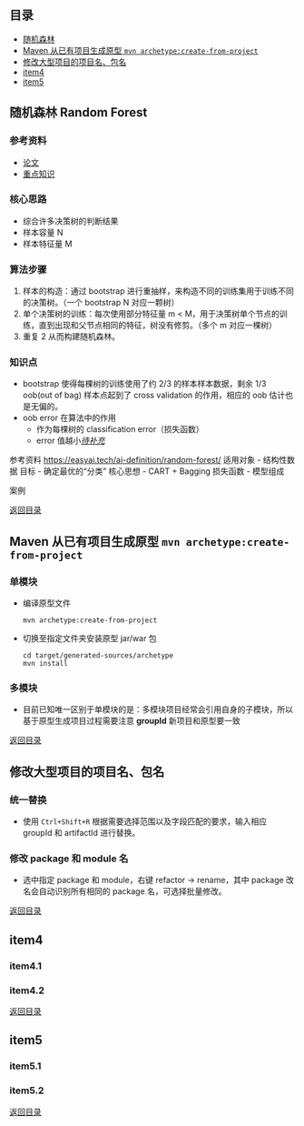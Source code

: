 ## <span id="jump0">目录<span>
  
  * [随机森林](#jump1)
  * [Maven 从已有项目生成原型 `mvn archetype:create-from-project`](#jump2)
  * [修改大型项目的项目名、包名](#jump3)
  * [item4](#jump4)
  * [item5](#jump5)

## <span id="jump1">随机森林 Random Forest<span>
  
  ### 参考资料
  * [论文](https://www.stat.berkeley.edu/~breiman/randomforest2001.pdf)
  * [重点知识](https://www.stat.berkeley.edu/~breiman/RandomForests/cc_home.htm#:~:text=Random%20Forests%28tm%29%20is%20a%20trademark%20of%20Leo%20Breiman,also%20include%20RF%28tm%29%2C%20RandomForests%28tm%29%2C%20RandomForest%28tm%29%20and%20Random%20Forest%28tm%29.)

  ### 核心思路
  * 综合许多决策树的判断结果
  * 样本容量 N
  * 样本特征量 M
  
  ### 算法步骤
  1. 样本的构造：通过 bootstrap 进行重抽样，来构造不同的训练集用于训练不同的决策树。（一个 bootstrap N 对应一颗树）
  2. 单个决策树的训练：每次使用部分特征量 m < M，用于决策树单个节点的训练，直到出现和父节点相同的特征，树没有修剪。（多个 m 对应一棵树）
  3. 重复 2 从而构建随机森林。

  ### 知识点
  * bootstrap 使得每棵树的训练使用了约 2/3 的样本样本数据，剩余 1/3 oob(out of bag) 样本点起到了 cross validation 的作用，相应的 oob 估计也是无偏的。
  * oob error 在算法中的作用
    * 作为每棵树的 classification error（损失函数）
    * error 值越小[*待补充*](https://easyai.tech/ai-definition/random-forest/)
  

  参考资料
https://easyai.tech/ai-definition/random-forest/
适用对象 - 结构性数据
目标 - 确定最优的“分类”
核心思想 - CART + Bagging
损失函数 - 
模型组成

案例

[返回目录](#jump0)


## <span id="jump2">Maven 从已有项目生成原型 `mvn archetype:create-from-project`<span>
  
  ### 单模块
  
  * 编译原型文件
    ```shell
    mvn archetype:create-from-project
    ```
 * 切换至指定文件夹安装原型 jar/war 包
   ```shell
   cd target/generated-sources/archetype
   mvn install
   ```
   
  ### 多模块
  
  * 目前已知唯一区别于单模块的是：多模块项目经常会引用自身的子模块，所以基于原型生成项目过程需要注意 **groupId** 新项目和原型要一致
  
[返回目录](#jump0)

## <span id="jump3">修改大型项目的项目名、包名<span>
  
  ### 统一替换
  
  * 使用 `Ctrl+Shift+R` 根据需要选择范围以及字段匹配的要求，输入相应 groupId 和 artifactId 进行替换。
 
  ### 修改 package 和 module 名
  
  * 选中指定 package 和 module，右键 refactor -> rename，其中 package 改名会自动识别所有相同的 package 名，可选择批量修改。

[返回目录](#jump0)

## <span id="jump4">item4<span>
  
  ### item4.1
 
  ### item4.2

[返回目录](#jump0)


## <span id="jump5">item5<span>
  
  ### item5.1
 
  ### item5.2
  
[返回目录](#jump0)

